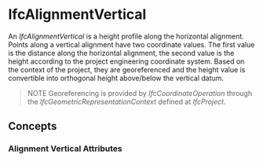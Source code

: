 # IfcAlignmentVertical

An _IfcAlignmentVertical_ is a height profile along the horizontal alignment. Points along a vertical alignment have two coordinate values. The first value is the distance along the horizontal alignment, the second value is the height according to the project engineering coordinate system. Based on the context of the project, they are georeferenced and the height value is convertible into orthogonal height above/below the vertical datum.<!-- end of definition -->

> NOTE Georeferencing is provided by _IfcCoordinateOperation_ through the _IfcGeometricRepresentationContext_ defined at _IfcProject_.

## Concepts

### Alignment Vertical Attributes



